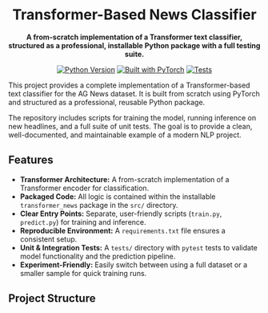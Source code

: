 <div align="center">

# Transformer-Based News Classifier

**A from-scratch implementation of a Transformer text classifier, structured as a professional, installable Python package with a full testing suite.**

[![Python Version](https://img.shields.io/badge/Python-3.9%2B-blue.svg)](https://www.python.org/downloads/)
[![Built with PyTorch](https://img.shields.io/badge/Built%20with-PyTorch-FF69B4.svg)](https://pytorch.org/)
[![Tests](https://img.shields.io/badge/Tests-Passing-green.svg)](tests/)

</div>

This project provides a complete implementation of a Transformer-based text classifier for the AG News dataset. It is built from scratch using PyTorch and structured as a professional, reusable Python package.

The repository includes scripts for training the model, running inference on new headlines, and a full suite of unit tests. The goal is to provide a clean, well-documented, and maintainable example of a modern NLP project.

## Features
- **Transformer Architecture:** A from-scratch implementation of a Transformer encoder for classification.
- **Packaged Code:** All logic is contained within the installable `transformer_news` package in the `src/` directory.
- **Clear Entry Points:** Separate, user-friendly scripts (`train.py`, `predict.py`) for training and inference.
- **Reproducible Environment:** A `requirements.txt` file ensures a consistent setup.
- **Unit & Integration Tests:** A `tests/` directory with `pytest` tests to validate model functionality and the prediction pipeline.
- **Experiment-Friendly:** Easily switch between using a full dataset or a smaller sample for quick training runs.

## Project Structure
